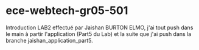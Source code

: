 # ece-webtech-gr05-501
Introduction 
LAB2 effectué par Jaishan BURTON ELMO, j'ai tout push dans le main à partir l'application (Part5 du Lab) et la suite que j'ai push dans la branche jaishan_application_part5.

